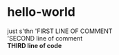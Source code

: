# hello-world
just s'thn
'FIRST LINE OF COMMENT
<br>
'SECOND line of comment
<br>
<strong>THIRD line of code</strong>
